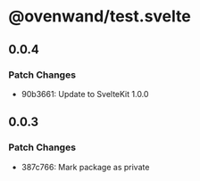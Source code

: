 # @ovenwand/test.svelte

## 0.0.4

### Patch Changes

- 90b3661: Update to SvelteKit 1.0.0

## 0.0.3

### Patch Changes

- 387c766: Mark package as private
